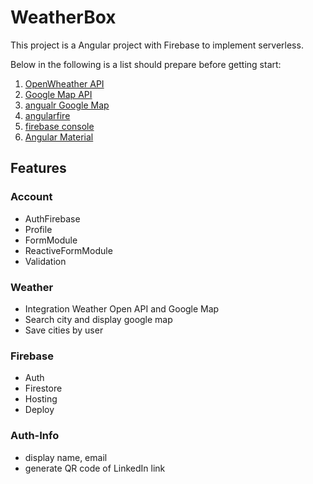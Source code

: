 # WeatherBox

This project is a Angular project with Firebase to implement serverless.

Below in the following is a list should prepare before getting start:
1. [OpenWheather API](https://openweathermap.org/current)
2. [Google Map API](https://console.cloud.google.com/apis/dashboard?project=minion-weather&supportedpurview=project)
3. [angualr Google Map](https://angular-maps.com/)
5. [angularfire](https://github.com/angular/angularfire/blob/master/docs/install-and-setup.md)
6. [firebase console](https://console.firebase.google.com/u/0/?pli=1)
7. [Angular Material](https://material.angular.io/components/categories)

## Features
### Account
- AuthFirebase
- Profile
- FormModule
- ReactiveFormModule
- Validation

### Weather
- Integration Weather Open API and Google Map
- Search city and display google map
- Save cities by user

### Firebase
- Auth
- Firestore
- Hosting
- Deploy

### Auth-Info
- display name, email
- generate QR code of LinkedIn link
